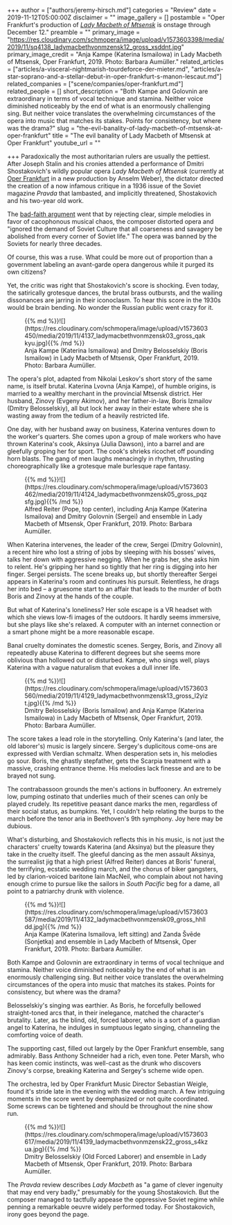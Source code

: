 +++
author = ["authors/jeremy-hirsch.md"]
categories = "Review"
date = 2019-11-12T05:00:00Z
disclaimer = ""
image_gallery = []
postamble = "Oper Frankfurt's production of [_Lady Macbeth of Mtsensk_](https://oper-frankfurt.de/de/spielplan/lady-macbeth-von-mzensk/) is onstage through December 12."
preamble = ""
primary_image = "https://res.cloudinary.com/schmopera/image/upload/v1573603398/media/2019/11/sq4138_ladymacbethvonmzensk12_gross_xsddnt.jpg"
primary_image_credit = "Anja Kampe (Katerina Ismailowa) in Lady Macbeth of Mtsensk, Oper Frankfurt, 2019. Photo: Barbara Aumüller."
related_articles = ["articles/a-visceral-nightmarish-tourdeforce-der-mieter.md", "articles/a-star-soprano-and-a-stellar-debut-in-oper-frankfurt-s-manon-lescaut.md"]
related_companies = ["scene/companies/oper-frankfurt.md"]
related_people = []
short_description = "Both Kampe and Golovnin are extraordinary in terms of vocal technique and stamina. Neither voice diminished noticeably by the end of what is an enormously challenging sing. But neither voice translates the overwhelming circumstances of the opera into music that matches its stakes. Points for consistency, but where was the drama?"
slug = "the-evil-banality-of-lady-macbeth-of-mtsensk-at-oper-frankfurt"
title = "The evil banality of Lady Macbeth of Mtsensk at Oper Frankfurt"
youtube_url = ""

+++
Paradoxically the most authoritarian rulers are usually the pettiest. After Joseph Stalin and his cronies attended a performance of Dmitri Shostakovich's wildly popular opera _Lady Macbeth of Mtsensk_ (currently at [Oper Frankfurt](/scene/companies/oper-frankfurt/) in a new production by Anselm Weber), the dictator directed the creation of a now infamous critique in a 1936 issue of the Soviet magazine _Pravda_ that lambasted, and implicitly threatened, Shostakovich and his two-year old work.

The [bad-faith argument](https://sutalkmusic.files.wordpress.com/2012/11/muddle-instead-of-music.pdf) went that by rejecting clear, simple melodies in favor of cacophonous musical chaos, the composer distorted opera and "ignored the demand of Soviet Culture that all coarseness and savagery be abolished from every corner of Soviet life." The opera was banned by the Soviets for nearly three decades.

Of course, this was a ruse. What could be more out of proportion than a government labeling an avant-garde opera dangerous while it purged its own citizens?

Yet, the critic was right that Shostakovich's score is shocking. Even today, the satirically grotesque dances, the brutal brass outbursts, and the wailing dissonances are jarring in their iconoclasm. To hear this score in the 1930s would be brain bending. No wonder the Russian public went crazy for it.

<figure data-type="image">{{% md %}}![](https://res.cloudinary.com/schmopera/image/upload/v1573603450/media/2019/11/4137_ladymacbethvonmzensk03_gross_qakkyu.jpg){{% /md %}}

<figcaption>Anja Kampe (Katerina Ismailowa) and Dmitry Belosselskiy (Boris Ismailow) in Lady Macbeth of Mtsensk, Oper Frankfurt, 2019. Photo: Barbara Aumüller.</figcaption>  
</figure>

The opera's plot, adapted from Nikolai Leskov's short story of the same name, is itself brutal. Katerina Lvovna (Anja Kampe), of humble origins, is married to a wealthy merchant in the provincial Mtsensk district. Her husband, Zinovy (Evgeny Akimov), and her father-in-law, Boris Izmailov (Dmitry Belosselskiy), all but lock her away in their estate where she is wasting away from the tedium of a heavily restricted life.

One day, with her husband away on business, Katerina ventures down to the worker's quarters. She comes upon a group of male workers who have thrown Katerina's cook, Aksinya (Julia Dawson), into a barrel and are gleefully groping her for sport. The cook's shrieks ricochet off pounding horn blasts. The gang of men laughs menacingly in rhythm, thrusting choreographically like a grotesque male burlesque rape fantasy.

<figure data-type="image">{{% md %}}![](https://res.cloudinary.com/schmopera/image/upload/v1573603462/media/2019/11/4124_ladymacbethvonmzensk05_gross_pqzsfg.jpg){{% /md %}}

<figcaption>Alfred Reiter (Pope, top center), including Anja Kampe (Katerina Ismailova) and Dmitry Golovnin (Sergei) and ensemble in Lady Macbeth of Mtsensk, Oper Frankfurt, 2019. Photo: Barbara Aumüller.</figcaption>  
</figure>

When Katerina intervenes, the leader of the crew, Sergei (Dmitry Golovnin), a recent hire who lost a string of jobs by sleeping with his bosses' wives, talks her down with aggressive negging. When he grabs her, she asks him to relent. He's gripping her hand so tightly that her ring is digging into her finger. Sergei persists. The scene breaks up, but shortly thereafter Sergei appears in Katerina's room and continues his pursuit. Relentless, he drags her into bed – a gruesome start to an affair that leads to the murder of both Boris and Zinovy at the hands of the couple.

But what of Katerina's loneliness? Her sole escape is a VR headset with which she views low-fi images of the outdoors. It hardly seems immersive, but she plays like she's relaxed. A computer with an internet connection or a smart phone might be a more reasonable escape.

Banal cruelty dominates the domestic scenes. Sergey, Boris, and Zinovy all repeatedly abuse Katerina to different degrees but she seems more oblivious than hollowed out or disturbed. Kampe, who sings well, plays Katerina with a vague naturalism that evokes a dull inner life.

<figure data-type="image">{{% md %}}![](https://res.cloudinary.com/schmopera/image/upload/v1573603560/media/2019/11/4129_ladymacbethvonmzensk13_gross_l2yizt.jpg){{% /md %}}

<figcaption>Dmitry Belosselskiy (Boris Ismailow) and Anja Kampe (Katerina Ismailowa) in Lady Macbeth of Mtsensk, Oper Frankfurt, 2019. Photo: Barbara Aumüller.</figcaption>  
</figure>

The score takes a lead role in the storytelling. Only Katerina's (and later, the old laborer's) music is largely sincere. Sergey's duplicitous come-ons are expressed with Verdian schmaltz. When desperation sets in, his melodies go sour. Boris, the ghastly stepfather, gets the Scarpia treatment with a massive, crashing entrance theme. His melodies lack finesse and are to be brayed not sung.

The contrabassoon grounds the men's actions in buffoonery. An extremely low, pumping ostinato that underlies much of their scenes can only be played crudely. Its repetitive peasant dance marks the men, regardless of their social status, as bumpkins. Yet, I couldn't help relating the burps to the march before the tenor aria in Beethoven's 9th symphony. Joy here may be dubious.

What's disturbing, and Shostakovich reflects this in his music, is not just the characters' cruelty towards Katerina (and Aksinya) but the pleasure they take in the cruelty itself. The gleeful dancing as the men assault Aksinya, the surrealist jig that a high priest (Alfred Reiter) dances at Boris' funeral, the terrifying, ecstatic wedding march, and the chorus of biker gangsters, led by clarion-voiced baritone Iain MacNeil, who complain about not having enough crime to pursue like the sailors in _South Pacific_ beg for a dame, all point to a patriarchy drunk with violence.

<figure data-type="image">{{% md %}}![](https://res.cloudinary.com/schmopera/image/upload/v1573603587/media/2019/11/4132_ladymacbethvonmzensk09_gross_hhlldd.jpg){{% /md %}}

<figcaption>Anja Kampe (Katerina Ismailova, left sitting) and Zanda Švēde (Sonjetka) and ensemble in Lady Macbeth of Mtsensk, Oper Frankfurt, 2019. Photo: Barbara Aumüller.</figcaption>  
</figure>

Both Kampe and Golovnin are extraordinary in terms of vocal technique and stamina. Neither voice diminished noticeably by the end of what is an enormously challenging sing. But neither voice translates the overwhelming circumstances of the opera into music that matches its stakes. Points for consistency, but where was the drama?

Belosselskiy's singing was earthier. As Boris, he forcefully bellowed straight-toned arcs that, in their inelegance, matched the character's brutality. Later, as the blind, old, forced laborer, who is a sort of a guardian angel to Katerina, he indulges in sumptuous legato singing, channeling the comforting voice of death.

The supporting cast, filled out largely by the Oper Frankfurt ensemble, sang admirably. Bass Anthony Schneider had a rich, even tone. Peter Marsh, who has keen comic instincts, was well-cast as the drunk who discovers Zinovy's corpse, breaking Katerina and Sergey's scheme wide open.

The orchestra, led by Oper Frankfurt Music Director Sebastian Weigle, found it's stride late in the evening with the wedding march. A few intriguing moments in the score went by deemphasized or not quite coordinated. Some screws can be tightened and should be throughout the nine show run.

<figure data-type="image">{{% md %}}![](https://res.cloudinary.com/schmopera/image/upload/v1573603617/media/2019/11/4139_ladymacbethvonmzensk22_gross_s4kzua.jpg){{% /md %}}

<figcaption>Dmitry Belosselskiy (Old Forced Laborer) and ensemble in Lady Macbeth of Mtsensk, Oper Frankfurt, 2019. Photo: Barbara Aumüller.</figcaption>  
</figure>

The _Pravda_ review describes _Lady Macbeth_ as "a game of clever ingenuity that may end very badly," presumably for the young Shostakovich. But the composer managed to tactfully appease the oppressive Soviet regime while penning a remarkable oeuvre widely performed today. For Shostakovich, irony goes beyond the page.